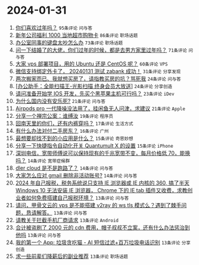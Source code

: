 # 2024-01-31

1. [你们喜欢过年吗？](https://www.v2ex.com/t/1012992) `95条评论` `问与答`
1. [新年公司福利 1000 当地超市购物卡](https://www.v2ex.com/t/1012951) `86条评论` `职场话题`
1. [办公室同事的键盘太吵怎么办](https://www.v2ex.com/t/1013009) `73条评论` `职场话题`
1. [问一下结婚了的大佬，你们过年的时候，都是去男方家里过年吗？](https://www.v2ex.com/t/1013083) `71条评论` `问与答`
1. [大家 vps 部署项目，用的 Ubuntu 还是 CentOS 呢？](https://www.v2ex.com/t/1013040) `60条评论` `VPS`
1. [微信支持绑定外卡了， 20240131 测试 zabank 成功！](https://www.v2ex.com/t/1013113) `31条评论` `分享发现`
1. [两次搬家而已、我就想买房了，请指教买房的坑？骂死我](https://www.v2ex.com/t/1013019) `24条评论` `问与答`
1. [[办公助手：全能扫描王-光影扫描 终身会员大放送]](https://www.v2ex.com/t/1012981) `24条评论` `分享创造`
1. [请问准备开始学 IOS 开发，先买个黑苹果主机可行吗？](https://www.v2ex.com/t/1013032) `23条评论` `iDev`
1. [为什么国内没有安乐死?](https://www.v2ex.com/t/1013100) `21条评论` `问与答`
1. [Airpods pro 一代降噪没法用了，挂闲鱼无人问津，求建议](https://www.v2ex.com/t/1013014) `21条评论` `Apple`
1. [分享一个禅宗公案：谁缚汝](https://www.v2ex.com/t/1013025) `19条评论` `程序员`
1. [回南天里的你们，还有内裤穿吗？](https://www.v2ex.com/t/1013046) `17条评论` `生活方式`
1. [有什么办法对付二手房东？](https://www.v2ex.com/t/1013069) `16条评论` `广州`
1. [最想要却找不到的小应用是什么？](https://www.v2ex.com/t/1012973) `15条评论` `奇思妙想`
1. [分享一下快捷指令自动化开关 Quantumult X 的设置](https://www.v2ex.com/t/1012952) `15条评论` `iPhone`
1. [深圳电信，宽带师傅说可以保持现有的千兆宽带不变，每月价格低 70，能换吗？](https://www.v2ex.com/t/1013102) `14条评论` `宽带症候群`
1. [dler cloud 是不是跑路了？](https://www.v2ex.com/t/1012987) `14条评论` `问与答`
1. [大家怎么应对 gmail 删除非活动账号?](https://www.v2ex.com/t/1012971) `14条评论` `问与答`
1. [2024 年自己报税，税务系统说只支持 IE 浏览器或 IE 内核的 360, 搞了半天 Windows 10 无法安装 IE 浏览器， Chrome 下的 IE tab 插件又收费，求教创业者如何免费搭建自己报税环境？](https://www.v2ex.com/t/1013096) `13条评论` `问与答`
1. [请问，甲骨文云的 vps 是不能搭建 v2ray 的 ws tls 模式么？遇到了棘手问题，恳请解答。](https://www.v2ex.com/t/1013063) `13条评论` `问与答`
1. [请教关于拦截手机厂商请求](https://www.v2ex.com/t/1013061) `13条评论` `Android`
1. [合计被盗刷了 2000 元的 cdn 费用，帽子叔叔不立案，还有什么办法惩治到他吗](https://www.v2ex.com/t/1013018) `13条评论` `问与答`
1. [我的第一个 App: 垃圾贪吃猫 - AI 短信过滤+百万垃圾电话识别](https://www.v2ex.com/t/1012978) `13条评论` `分享创造`
1. [求一些前辈们降薪后的副业推荐](https://www.v2ex.com/t/1012963) `13条评论` `职场话题`
